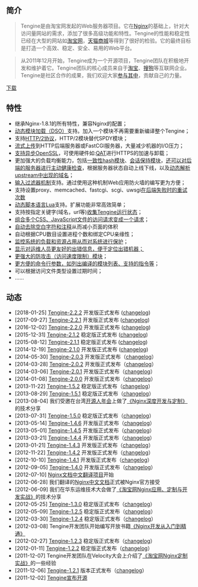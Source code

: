 ## 简介

>    Tengine是由淘宝网发起的Web服务器项目。它在[Nginx](http://nginx.org/)的基础上，针对大访问量网站的需求，添加了很多高级功能和特性。Tengine的性能和稳定性已经在大型的网站如[淘宝网](http://www.taobao.com/)，[天猫商城](http://www.tmall.com)等得到了很好的检验。它的最终目标是打造一个高效、稳定、安全、易用的Web平台。

>   从2011年12月开始，Tengine成为一个开源项目，Tengine团队在积极地开发和维护着它。Tengine团队的核心成员来自于[淘宝](http://www.taobao.com/)、[搜狗](http://www.sogou.com/)等互联网企业。Tengine是社区合作的成果，我们欢迎大家[参与其中](source_cn.html)，贡献自己的力量。</div>

[下载](download/tengine-2.2.2.tar.gz)


## 特性
*   继承Nginx-1.8.1的所有特性，兼容Nginx的配置；
*   [动态模块加载（DSO）](document_cn/dso_cn.html)支持。加入一个模块不再需要重新编译整个Tengine；
*   支持[HTTP/2协议](http://nginx.org/en/docs/http/ngx_http_v2_module.html)，HTTP/2模块替代SPDY模块；
*   [流式上传](document_cn/http_core_cn.html)到HTTP后端服务器或FastCGI服务器，大量减少机器的I/O压力；
*   [支持异步OpenSSL](document_cn/ngx_http_ssl_asynchronous_mode_cn.html)，可使用硬件如:[QAT](document_cn/tengine_qat_ssl_cn.html)进行HTTPS的加速与卸载；
*   更加强大的负载均衡能力，包括[一致性hash模块](document_cn/http_upstream_consistent_hash_cn.html)、[会话保持模块](document_cn/http_upstream_session_sticky_cn.html)，[还可以对后端的服务器进行主动健康检查](document_cn/http_upstream_check_cn.html)，根据服务器状态自动上线下线，以及[动态解析upstream中出现的域名](document_cn/http_upstream_dynamic_cn.html)；
*   [输入过滤器机制](http://blog.zhuzhaoyuan.com/2012/01/a-mechanism-to-help-write-web-application-firewalls-for-nginx/)支持。通过使用这种机制Web应用防火墙的编写更为方便；
*   支持设置proxy、memcached、fastcgi、scgi、uwsgi[在后端失败时的重试次数](document_cn/ngx_limit_upstream_tries_cn.html)
*   [动态脚本语言Lua](https://github.com/alibaba/tengine/blob/master/modules/ngx_http_lua_module/README.markdown)支持。扩展功能非常高效简单；
*   支持按指定关键字(域名，url等)[收集Tengine运行状态](document_cn/http_reqstat_cn.html)；
*   [组合多个CSS、JavaScript文件的访问请求变成一个请求](document_cn/http_concat_cn.html)；
*   [自动去除空白字符和注释](document_cn/http_trim_filter_cn.html)从而减小页面的体积
*   自动根据CPU数目设置进程个数和绑定CPU亲缘性；
*   [监控系统的负载和资源占用从而对系统进行保护](document_cn/http_sysguard_cn.html)；
*   [显示对运维人员更友好的出错信息，便于定位出错机器；](document_cn/http_footer_filter_cn.html)
*   [更强大的防攻击（访问速度限制）模块](document_cn/http_limit_req_cn.html)；
*   [更方便的命令行参数，如列出编译的模块列表、支持的指令等](document_cn/commandline_cn.html)；
*   可以根据访问文件类型设置过期时间；
*   ……


## 动态

*   [2018-01-25] [Tengine-2.2.2](download/tengine-2.2.2.tar.gz) 开发版正式发布 ([changelog](changelog_cn.html#2_2_2))
*   [2017-09-27] [Tengine-2.2.1](download/tengine-2.2.1.tar.gz) 开发版正式发布 ([changelog](changelog_cn.html#2_2_1))
*   [2016-12-02] [Tengine-2.2.0](download/tengine-2.2.0.tar.gz) 开发版正式发布 ([changelog](changelog_cn.html#2_2_0))
*   [2015-12-31] [Tengine-2.1.2](download/tengine-2.1.2.tar.gz) 稳定版正式发布 ([changelog](changelog_cn.html#2_1_2))
*   [2015-08-12] [Tengine-2.1.1](download/tengine-2.1.1.tar.gz) 稳定版正式发布 ([changelog](changelog_cn.html#2_1_1))
*   [2014-12-19] [Tengine-2.1.0](download/tengine-2.1.0.tar.gz) 开发版正式发布 ([changelog](changelog_cn.html#2_1_0))
*   [2014-05-30] [Tengine-2.0.3](download/tengine-2.0.3.tar.gz) 开发版正式发布（[changelog](changelog_cn.html#2_0_3)）
*   [2014-03-28] [Tengine-2.0.2](download/tengine-2.0.2.tar.gz) 开发版正式发布（[changelog](changelog_cn.html#2_0_2)）
*   [2014-03-06] [Tengine-2.0.1](download/tengine-2.0.1.tar.gz) 开发版正式发布（[changelog](changelog_cn.html#2_0_1)）
*   [2014-01-08] [Tengine-2.0.0](download/tengine-2.0.0.tar.gz) 开发版正式发布（[changelog](changelog_cn.html#2_0_0)）
*   [2013-11-22] [Tengine-1.5.2](download/tengine-1.5.2.tar.gz) 稳定版正式发布（[changelog](changelog_cn.html#1_5_2)）
*   [2013-08-29] [Tengine-1.5.1](download/tengine-1.5.1.tar.gz) 稳定版正式发布（[changelog](changelog_cn.html#1_5_1)）
*   [2013-08-04] 我们受邀在台湾[开源人年会](http://coscup.org/2013/zh-cn/program/#day2_am)上做了[《Nginx深度开发与定制》](download/tengine@alibaba.pdf)的技术分享
*   [2013-07-31] [Tengine-1.5.0](download/tengine-1.5.0.tar.gz) 稳定版正式发布（[changelog](changelog_cn.html#1_5_0)）
*   [2013-05-14] [Tengine-1.4.6](download/tengine-1.4.6.tar.gz) 开发版正式发布（[changelog](changelog_cn.html#1_4_6)）
*   [2013-05-01] [Tengine-1.4.5](download/tengine-1.4.5.tar.gz) 开发版正式发布（[changelog](changelog_cn.html#1_4_5)）
*   [2013-03-21] [Tengine-1.4.4](download/tengine-1.4.4.tar.gz) 开发版正式发布（[changelog](changelog_cn.html#1_4_4)）
*   [2013-01-21] [Tengine-1.4.3](download/tengine-1.4.3.tar.gz) 开发版正式发布（[changelog](changelog_cn.html#1_4_3)）
*   [2012-11-22] [Tengine-1.4.2](download/tengine-1.4.2.tar.gz) 开发版正式发布（[changelog](changelog_cn.html#1_4_2)）
*   [2012-10-10] [Tengine-1.4.1](download/tengine-1.4.1.tar.gz) 开发版正式发布（[changelog](changelog_cn.html#1_4_1)）
*   [2012-09-05] [Tengine-1.4.0](download/tengine-1.4.0.tar.gz) 开发版正式发布（[changelog](changelog_cn.html#1_4_0)）
*   [2012-07-10] [Nginx文档中文翻译项目](nginx_docs/cn/)开始
*   [2012-06-28] 我们翻译的[Nginx中文文档](http://nginx.org/cn/)正式被Nginx官方接受
*   [2012-06-09] 我们在华东运维技术大会做了[《淘宝网Nginx应用、定制与开发实战》](download/taobao_nginx_2012_06.pdf)的技术分享
*   [2012-05-25] [Tengine-1.3.0](download/tengine-1.3.0.tar.gz) 稳定版正式发布（[changelog](changelog_cn.html#1_3_0)）
*   [2012-05-09] [Tengine-1.2.5](download/tengine-1.2.5.tar.gz) 稳定版正式发布（[changelog](changelog_cn.html#1_2_5)）
*   [2012-03-30] [Tengine-1.2.4](download/tengine-1.2.4.tar.gz) 稳定版正式发布（[changelog](changelog_cn.html#1_2_4)）
*   [2012-03-08] Tengine开发团队开始编写开放书籍[《Nginx开发从入门到精通》](book/index.html)
*   [2012-02-27] [Tengine-1.2.3](download/tengine-1.2.3.tar.gz) 稳定版正式发布（[changelog](changelog_cn.html#1_2_3)）
*   [2012-01-11] [Tengine-1.2.2](download/tengine-1.2.2.tar.gz) 稳定版正式发布（[changelog](changelog_cn.html#1_2_2)）
*   [2011-12-07] Tengine开发团队在Velocity大会上介绍了[《淘宝网Nginx定制实战》](http://velocity.oreilly.com.cn/2011/index.php?func=session&name=%E6%89%93%E9%80%A0%E5%AE%89%E5%85%A8%E3%80%81%E6%98%93%E8%BF%90%E7%BB%B4%E7%9A%84%E9%AB%98%E6%80%A7%E8%83%BDWeb%E5%B9%B3%E5%8F%B0%EF%BC%9A%E6%B7%98%E5%AE%9D%E7%BD%91Nginx%E5%AE%9A%E5%88%B6%E5%BC%80%E5%8F%91%E5%AE%9E%E6%88%98)的一些经验
*   [2011-12-06] [Tengine-1.2.1](download/tengine-1.2.1.tar.gz) 版本正式发布（[changelog](changelog_cn.html#1_2_1)）
*   [2011-12-02] [Tengine宣布开源](opensource_cn.html)
